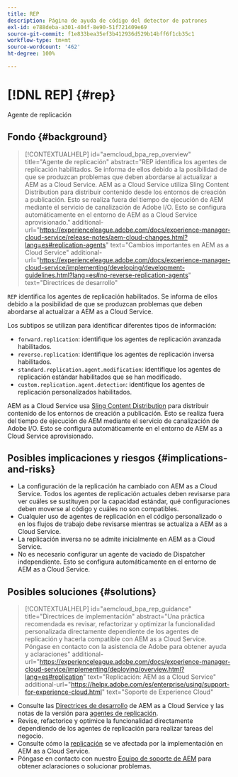 ```yaml
---
title: REP
description: Página de ayuda de código del detector de patrones
exl-id: e788deba-a301-404f-8e90-51f721409e69
source-git-commit: f1e833bea35ef3b412936d529b14bff6f1cb35c1
workflow-type: tm+mt
source-wordcount: '462'
ht-degree: 100%

---
```


# [!DNL REP] {#rep}

Agente de replicación

## Fondo {#background}

>[!CONTEXTUALHELP]
>id="aemcloud_bpa_rep_overview"
>title="Agente de replicación"
>abstract="REP identifica los agentes de replicación habilitados. Se informa de ellos debido a la posibilidad de que se produzcan problemas que deben abordarse al actualizar a AEM as a Cloud Service. AEM as a Cloud Service utiliza Sling Content Distribution para distribuir contenido desde los entornos de creación a publicación. Esto se realiza fuera del tiempo de ejecución de AEM mediante el servicio de canalización de Adobe I/O. Esto se configura automáticamente en el entorno de AEM as a Cloud Service aprovisionado."
>additional-url="https://experienceleague.adobe.com/docs/experience-manager-cloud-service/release-notes/aem-cloud-changes.html?lang=es#replication-agents" text="Cambios importantes en AEM as a Cloud Service"
>additional-url="https://experienceleague.adobe.com/docs/experience-manager-cloud-service/implementing/developing/development-guidelines.html?lang=es#no-reverse-replication-agents" text="Directrices de desarrollo"

`REP` identifica los agentes de replicación habilitados. Se informa de ellos debido a la posibilidad de que se produzcan problemas que deben abordarse al actualizar a AEM as a Cloud Service.

Los subtipos se utilizan para identificar diferentes tipos de información:

* `forward.replication`: identifique los agentes de replicación avanzada habilitados.
* `reverse.replication`: identifique los agentes de replicación inversa habilitados.
* `standard.replication.agent.modification`: identifique los agentes de replicación estándar habilitados que se han modificado.
* `custom.replication.agent.detection`: identifique los agentes de replicación personalizados habilitados.

AEM as a Cloud Service usa [Sling Content Distribution](https://sling.apache.org/documentation/bundles/content-distribution.html) para distribuir contenido de los entornos de creación a publicación. Esto se realiza fuera del tiempo de ejecución de AEM mediante el servicio de canalización de Adobe I/O. Esto se configura automáticamente en el entorno de AEM as a Cloud Service aprovisionado.

## Posibles implicaciones y riesgos {#implications-and-risks}

* La configuración de la replicación ha cambiado con AEM as a Cloud Service. Todos los agentes de replicación actuales deben revisarse para ver cuáles se sustituyen por la capacidad estándar, qué configuraciones deben moverse al código y cuáles no son compatibles.
* Cualquier uso de agentes de replicación en el código personalizado o en los flujos de trabajo debe revisarse mientras se actualiza a AEM as a Cloud Service.
* La replicación inversa no se admite inicialmente en AEM as a Cloud Service.
* No es necesario configurar un agente de vaciado de Dispatcher independiente. Esto se configura automáticamente en el entorno de AEM as a Cloud Service.

## Posibles soluciones {#solutions}

>[!CONTEXTUALHELP]
>id="aemcloud_bpa_rep_guidance"
>title="Directrices de implementación"
>abstract="Una práctica recomendada es revisar, refactorizar y optimizar la funcionalidad personalizada directamente dependiente de los agentes de replicación y hacerla compatible con AEM as a Cloud Service. Póngase en contacto con la asistencia de Adobe para obtener ayuda y aclaraciones"
>additional-url="https://experienceleague.adobe.com/docs/experience-manager-cloud-service/implementing/deploying/overview.html?lang=es#replication" text="Replicación: AEM as a Cloud Service"
>additional-url="https://helpx.adobe.com/es/enterprise/using/support-for-experience-cloud.html" text="Soporte de Experience Cloud"

* Consulte las [Directrices de desarrollo](https://experienceleague.adobe.com/docs/experience-manager-cloud-service/implementing/developing/development-guidelines.html?lang=es#no-reverse-replication-agents) de AEM as a Cloud Service y las notas de la versión para [agentes de replicación](https://experienceleague.adobe.com/docs/experience-manager-cloud-service/release-notes/aem-cloud-changes.html?lang=es#replication-agents).
* Revise, refactorice y optimice la funcionalidad directamente dependiendo de los agentes de replicación para realizar tareas del negocio.
* Consulte cómo la [replicación](https://experienceleague.adobe.com/docs/experience-manager-cloud-service/implementing/deploying/overview.html?lang=es#replication) se ve afectada por la implementación en AEM as a Cloud Service.
* Póngase en contacto con nuestro [Equipo de soporte de AEM](https://helpx.adobe.com/es/enterprise/using/support-for-experience-cloud.html) para obtener aclaraciones o solucionar problemas.
